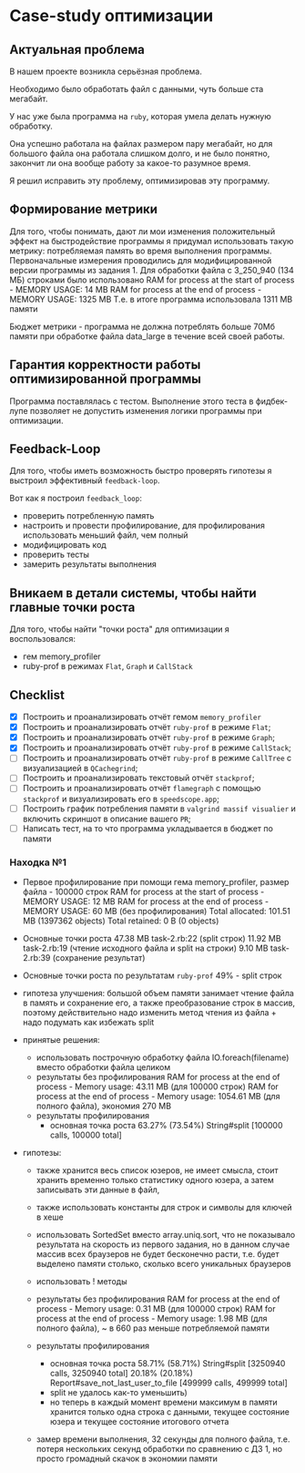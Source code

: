 # Case-study оптимизации

## Актуальная проблема
В нашем проекте возникла серьёзная проблема.

Необходимо было обработать файл с данными, чуть больше ста мегабайт.

У нас уже была программа на `ruby`, которая умела делать нужную обработку.

Она успешно работала на файлах размером пару мегабайт, но для большого файла она работала слишком долго, и не было понятно, закончит ли она вообще работу за какое-то разумное время.

Я решил исправить эту проблему, оптимизировав эту программу.

## Формирование метрики
Для того, чтобы понимать, дают ли мои изменения положительный эффект на быстродействие программы я придумал использовать такую метрику: потребляемая память во время выполнения программы.
Первоначальные измерения проводились для модифицированной версии программы из задания 1.
Для обработки файла с 3_250_940 (134 МБ) строками было использовано
RAM for process at the start of process - MEMORY USAGE: 14 MB
RAM for process at the end of process - MEMORY USAGE: 1325 MB
Т.е. в итоге программа использовала 1311 MB памяти

Бюджет метрики - программа не должна потреблять больше 70Мб памяти при обработке файла data_large в течение всей своей работы.

## Гарантия корректности работы оптимизированной программы
Программа поставлялась с тестом. Выполнение этого теста в фидбек-лупе позволяет не допустить изменения логики программы при оптимизации.

## Feedback-Loop
Для того, чтобы иметь возможность быстро проверять гипотезы я выстроил эффективный `feedback-loop`.

Вот как я построил `feedback_loop`:
- проверить потребленную память
- настроить и провести профилирование, для профилирования использовать меньший файл, чем полный
- модифицировать код
- проверить тесты
- замерить результаты выполнения

## Вникаем в детали системы, чтобы найти главные точки роста
Для того, чтобы найти "точки роста" для оптимизации я воспользовался:
- гем memory_profiler
- ruby-prof в режимах `Flat`, `Graph` и `CallStack`

## Checklist
- [x] Построить и проанализировать отчёт гемом `memory_profiler`
- [x] Построить и проанализировать отчёт `ruby-prof` в режиме `Flat`;
- [x] Построить и проанализировать отчёт `ruby-prof` в режиме `Graph`;
- [x] Построить и проанализировать отчёт `ruby-prof` в режиме `CallStack`;
- [ ] Построить и проанализировать отчёт `ruby-prof` в режиме `CallTree` c визуализацией в `QCachegrind`;
- [ ] Построить и проанализировать текстовый отчёт `stackprof`;
- [ ] Построить и проанализировать отчёт `flamegraph` с помощью `stackprof` и визуализировать его в `speedscope.app`;
- [ ] Построить график потребления памяти в `valgrind massif visualier` и включить скриншот в описание вашего `PR`;
- [ ] Написать тест, на то что программа укладывается в бюджет по памяти

### Находка №1
- Первое профилирование при помощи гема memory_profiler, размер файла - 100000 строк
RAM for process at the start of process - MEMORY USAGE: 12 MB
RAM for process at the end of process - MEMORY USAGE: 60 MB (без профилирования)
Total allocated: 101.51 MB (1397362 objects)
Total retained:  0 B (0 objects)

- Основные точки роста
47.38 MB  task-2.rb:22 (split строк)
11.92 MB  task-2.rb:19 (чтение исходного файла и split на строки)
9.10 MB   task-2.rb:39 (сохранение результат)

- Основные точки роста по результатам `ruby-prof`
49% - split строк

- гипотеза улучшения: большой объем памяти занимает чтение файла в память и сохранение его, а также преобразование строк в массив, поэтому действительно надо изменить метод чтения из файла + надо подумать как избежать split

- принятые решения:
  - использовать построчную обработку файла IO.foreach(filename) вместо обработки файла целиком
  - результаты без профилирования
    RAM for process at the end of process - Memory usage: 43.11 MB (для 100000 строк)
    RAM for process at the end of process - Memory usage: 1054.61 MB (для полного файла), экономия 270 MB
  - результаты профилирования
    - основная точка роста 63.27% (73.54%) String#split [100000 calls, 100000 total]

- гипотезы:
  - также хранится весь список юзеров, не имеет смысла, стоит хранить временно только статистику одного юзера, а затем записывать эти данные в файл,
  - также использовать константы для строк и символы для ключей в хеше
  - использовать SortedSet вместо array.uniq.sort, что не показывало результата на скорость из первого задания, но в данном случае массив всех браузеров не будет бесконечно расти, т.е. будет выделено памяти столько, сколько всего уникальных браузеров
  - использовать ! методы

  - результаты без профилирования
    RAM for process at the end of process - Memory usage: 0.31 MB (для 100000 строк)
    RAM for process at the end of process - Memory usage: 1.98 MB (для полного файла), ~ в 660 раз меньше потребляемой памяти
  - результаты профилирования
    - основная точка роста 58.71% (58.71%) String#split [3250940 calls, 3250940 total]
                           20.18% (20.18%) Report#save_not_last_user_to_file [499999 calls, 499999 total]
    - split не удалось как-то уменьшить)
    - но теперь в каждый момент времени максимум в памяти хранится только одна строка с данными, текущее состояние юзера и текущее состояние итогового отчета
  - замер времени выполнения, 32 секунды для полного файла, т.е. потеря нескольких секунд обработки по сравнению с ДЗ 1, но просто громадный скачок в экономии памяти
